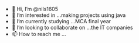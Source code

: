 - 👋 Hi, I’m @nils1605
- 👀 I’m interested in ...making projects using java
- 🌱 I’m currently studying ...MCA final year
- 💞️ I’m looking to collaborate on ...the IT companies
- 📫 How to reach me ...

<!---
nils1605/nils1605 is a ✨ special ✨ repository because its `README.md` (this file) appears on your GitHub profile.
You can click the Preview link to take a look at your changes.
--->

